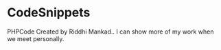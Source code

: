 # CodeSnippets
PHPCode
Created by Riddhi Mankad..
I can show more of my work when we meet personally.

